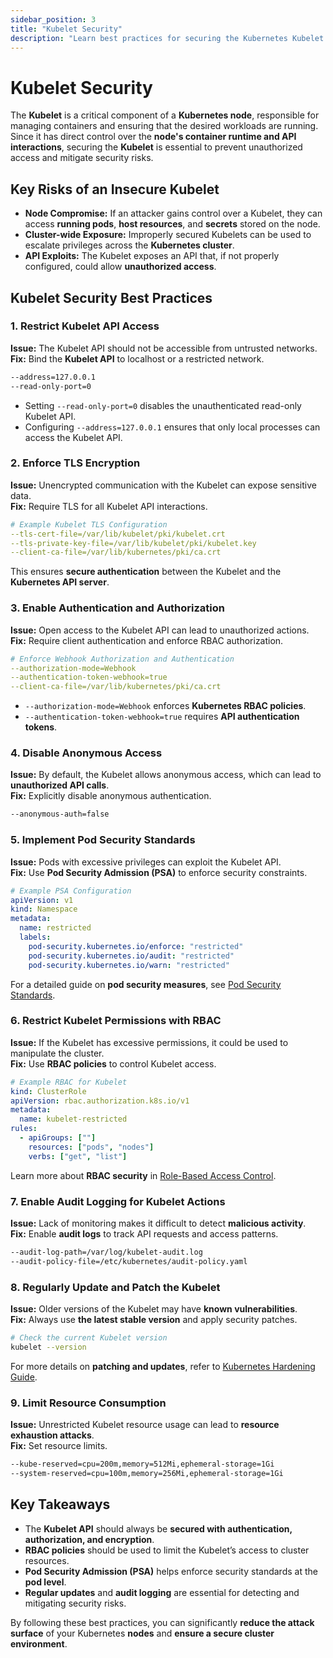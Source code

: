 ```yaml
---
sidebar_position: 3
title: "Kubelet Security"
description: "Learn best practices for securing the Kubernetes Kubelet to maintain cluster integrity and prevent security risks."
---
```


# Kubelet Security

The **Kubelet** is a critical component of a **Kubernetes node**, responsible for managing containers and ensuring that the desired workloads are running. Since it has direct control over the **node's container runtime and API interactions**, securing the **Kubelet** is essential to prevent unauthorized access and mitigate security risks.

## Key Risks of an Insecure Kubelet

- **Node Compromise:** If an attacker gains control over a Kubelet, they can access **running pods**, **host resources**, and **secrets** stored on the node.
- **Cluster-wide Exposure:** Improperly secured Kubelets can be used to escalate privileges across the **Kubernetes cluster**.
- **API Exploits:** The Kubelet exposes an API that, if not properly configured, could allow **unauthorized access**.

## Kubelet Security Best Practices

### 1. Restrict Kubelet API Access

**Issue:** The Kubelet API should not be accessible from untrusted networks.<br/>
**Fix:** Bind the **Kubelet API** to localhost or a restricted network.

```bash
--address=127.0.0.1
--read-only-port=0
```

- Setting `--read-only-port=0` disables the unauthenticated read-only Kubelet API.
- Configuring `--address=127.0.0.1` ensures that only local processes can access the Kubelet API.

### 2. Enforce TLS Encryption

**Issue:** Unencrypted communication with the Kubelet can expose sensitive data.<br/>
**Fix:** Require TLS for all Kubelet API interactions.

```yaml
# Example Kubelet TLS Configuration
--tls-cert-file=/var/lib/kubelet/pki/kubelet.crt
--tls-private-key-file=/var/lib/kubelet/pki/kubelet.key
--client-ca-file=/var/lib/kubernetes/pki/ca.crt
```

This ensures **secure authentication** between the Kubelet and the **Kubernetes API server**.

### 3. Enable Authentication and Authorization

**Issue:** Open access to the Kubelet API can lead to unauthorized actions.<br/>
**Fix:** Require client authentication and enforce RBAC authorization.

```yaml
# Enforce Webhook Authorization and Authentication
--authorization-mode=Webhook
--authentication-token-webhook=true
--client-ca-file=/var/lib/kubernetes/pki/ca.crt
```

- `--authorization-mode=Webhook` enforces **Kubernetes RBAC policies**.
- `--authentication-token-webhook=true` requires **API authentication tokens**.

### 4. Disable Anonymous Access

**Issue:** By default, the Kubelet allows anonymous access, which can lead to **unauthorized API calls**.<br/>
**Fix:** Explicitly disable anonymous authentication.

```bash
--anonymous-auth=false
```

### 5. Implement Pod Security Standards

**Issue:** Pods with excessive privileges can exploit the Kubelet API.<br/>
**Fix:** Use **Pod Security Admission (PSA)** to enforce security constraints.

```yaml
# Example PSA Configuration
apiVersion: v1
kind: Namespace
metadata:
  name: restricted
  labels:
    pod-security.kubernetes.io/enforce: "restricted"
    pod-security.kubernetes.io/audit: "restricted"
    pod-security.kubernetes.io/warn: "restricted"
```

For a detailed guide on **pod security measures**, see [Pod Security Standards](/docs/best_practices/cluster_setup_and_hardening/pod_security/pod_security_standards).

### 6. Restrict Kubelet Permissions with RBAC

**Issue:** If the Kubelet has excessive permissions, it could be used to manipulate the cluster.<br/>
**Fix:** Use **RBAC policies** to control Kubelet access.

```yaml
# Example RBAC for Kubelet
kind: ClusterRole
apiVersion: rbac.authorization.k8s.io/v1
metadata:
  name: kubelet-restricted
rules:
  - apiGroups: [""]
    resources: ["pods", "nodes"]
    verbs: ["get", "list"]
```

Learn more about **RBAC security** in [Role-Based Access Control](/docs/fundamentals/k8s_security_primitives/authorization/rbac).

### 7. Enable Audit Logging for Kubelet Actions

**Issue:** Lack of monitoring makes it difficult to detect **malicious activity**.<br/>
**Fix:** Enable **audit logs** to track API requests and access patterns.

```bash
--audit-log-path=/var/log/kubelet-audit.log
--audit-policy-file=/etc/kubernetes/audit-policy.yaml
```

### 8. Regularly Update and Patch the Kubelet

**Issue:** Older versions of the Kubelet may have **known vulnerabilities**.<br/>
**Fix:** Always use **the latest stable version** and apply security patches.

```bash
# Check the current Kubelet version
kubelet --version
```

For more details on **patching and updates**, refer to [Kubernetes Hardening Guide](/docs/best_practices/cluster_setup_and_hardening/what_are_cis_benchmarks).

### 9. Limit Resource Consumption

**Issue:** Unrestricted Kubelet resource usage can lead to **resource exhaustion attacks**.<br/>
**Fix:** Set resource limits.

```bash
--kube-reserved=cpu=200m,memory=512Mi,ephemeral-storage=1Gi
--system-reserved=cpu=100m,memory=256Mi,ephemeral-storage=1Gi
```

## Key Takeaways

- The **Kubelet API** should always be **secured with authentication, authorization, and encryption**.
- **RBAC policies** should be used to limit the Kubelet’s access to cluster resources.
- **Pod Security Admission (PSA)** helps enforce security standards at the **pod level**.
- **Regular updates** and **audit logging** are essential for detecting and mitigating security risks.

By following these best practices, you can significantly **reduce the attack surface** of your Kubernetes **nodes** and **ensure a secure cluster environment**.
